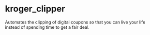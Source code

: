 # kroger_clipper
Automates the clipping of digital coupons so that you can live your life instead of spending time to get a fair deal.
